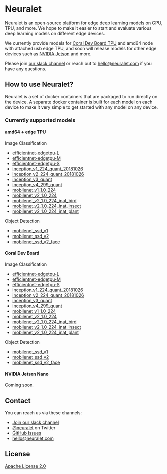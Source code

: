 # Neuralet

Neuralet is an open-source platform for edge deep learning models on GPU, TPU, and more. We hope to make it easier to start and evaluate various deep learning models on different edge devices.

We currently provide models for [Coral Dev Board TPU](https://coral.ai/products/dev-board/) and amd64 node with attached usb edge TPU, and soon will release models for other edge devices such as [NVIDIA Jetson](https://developer.nvidia.com/embedded/jetson-nano-developer-kit) and more. 

Please join [our slack channel](https://neuralet.slack.com/join/shared_invite/zt-envn1kqo-PE5qB~yE~Y_t0kkUSI~HWw) or reach out to hello@neuralet.com if you have any questions. 

## How to use Neuralet?

Neuralet is a set of docker containers that are packaged to run directly on the device. A separate docker container is built for each model on each device to make it very simple to get started with any model on any device.

### Currently supported models

#### amd64 + edge TPU
Image Classification
* [efficientnet-edgetpu-L](https://github.com/neuralet/neuralet/tree/master/amd64/efficientnet-edgetpu-L)
* [efficientnet-edgetpu-M](https://github.com/neuralet/neuralet/tree/master/amd64/efficientnet-edgetpu-M)
* [efficientnet-edgetpu-S](https://github.com/neuralet/neuralet/tree/master/amd64/efficientnet-edgetpu-S)
* [inception_v1_224_quant_20181026](https://github.com/neuralet/neuralet/tree/master/amd64/inception_v1_224_quant_20181026)
* [inception_v2_224_quant_20181026](https://github.com/neuralet/neuralet/tree/master/amd64/inception_v2_224_quant_20181026)
* [inception_v3_quant](https://github.com/neuralet/neuralet/tree/master/amd64/inception_v3_quant)
* [inception_v4_299_quant](https://github.com/neuralet/neuralet/tree/master/amd64/inception_v4_299_quant)
* [mobilenet_v1_1.0_224](https://github.com/neuralet/neuralet/tree/master/amd64/mobilenet_v1_1.0_224)
* [mobilenet_v2_1.0_224](https://github.com/neuralet/neuralet/tree/master/amd64/mobilenet_v2_1.0_224)
* [mobilenet_v2_1.0_224_inat_bird](https://github.com/neuralet/neuralet/tree/master/amd64/mobilenet_v2_1.0_224_inat_bird)
* [mobilenet_v2_1.0_224_inat_insect](https://github.com/neuralet/neuralet/tree/master/amd64/mobilenet_v2_1.0_224_inat_insect)
* [mobilenet_v2_1.0_224_inat_plant](https://github.com/neuralet/neuralet/tree/master/amd64/mobilenet_v2_1.0_224_inat_plant)

Object Detection
* [mobilenet_ssd_v1](https://github.com/neuralet/neuralet/tree/master/amd64/mobilenet_ssd_v1)
* [mobilenet_ssd_v2](https://github.com/neuralet/neuralet/tree/master/amd64/mobilenet_ssd_v2)
* [mobilenet_ssd_v2_face](https://github.com/neuralet/neuralet/tree/master/amd64/mobilenet_ssd_v2_face)

#### Coral Dev Board
Image Classification
* [efficientnet-edgetpu-L](https://github.com/neuralet/neuralet/tree/master/coral-dev-board/efficientnet-edgetpu-L)
* [efficientnet-edgetpu-M](https://github.com/neuralet/neuralet/tree/master/coral-dev-board/efficientnet-edgetpu-M)
* [efficientnet-edgetpu-S](https://github.com/neuralet/neuralet/tree/master/coral-dev-board/efficientnet-edgetpu-S)
* [inception_v1_224_quant_20181026](https://github.com/neuralet/neuralet/tree/master/coral-dev-board/inception_v1_224_quant_20181026)
* [inception_v2_224_quant_20181026](https://github.com/neuralet/neuralet/tree/master/coral-dev-board/inception_v2_224_quant_20181026)
* [inception_v3_quant](https://github.com/neuralet/neuralet/tree/master/coral-dev-board/inception_v3_quant)
* [inception_v4_299_quant](https://github.com/neuralet/neuralet/tree/master/coral-dev-board/inception_v4_299_quant)
* [mobilenet_v1_1.0_224](https://github.com/neuralet/neuralet/tree/master/coral-dev-board/mobilenet_v1_1.0_224)
* [mobilenet_v2_1.0_224](https://github.com/neuralet/neuralet/tree/master/coral-dev-board/mobilenet_v2_1.0_224)
* [mobilenet_v2_1.0_224_inat_bird](https://github.com/neuralet/neuralet/tree/master/coral-dev-board/mobilenet_v2_1.0_224_inat_bird)
* [mobilenet_v2_1.0_224_inat_insect](https://github.com/neuralet/neuralet/tree/master/coral-dev-board/mobilenet_v2_1.0_224_inat_insect)
* [mobilenet_v2_1.0_224_inat_plant](https://github.com/neuralet/neuralet/tree/master/coral-dev-board/mobilenet_v2_1.0_224_inat_plant)

Object Detection
* [mobilenet_ssd_v1](https://github.com/neuralet/neuralet/tree/master/coral-dev-board/mobilenet_ssd_v1)
* [mobilenet_ssd_v2](https://github.com/neuralet/neuralet/tree/master/coral-dev-board/mobilenet_ssd_v2)
* [mobilenet_ssd_v2_face](https://github.com/neuralet/neuralet/tree/master/coral-dev-board/mobilenet_ssd_v2_face)

#### NVIDIA Jetson Nano
Coming soon.

## Contact

You can reach us via these channels:
- [Join our slack channel](https://neuralet.slack.com/join/shared_invite/zt-envn1kqo-PE5qB~yE~Y_t0kkUSI~HWw)
- [@neuralet](https://twitter.com/neuralet) on Twitter
- [GitHub Issues](https://github.com/neuralet/neuralet/issues)
- [hello@neuralet.com](mailto:hello@neuralet.com?subject=Hello)

## License
[Apache License 2.0](https://github.com/neuralet/neuralet/blob/master/LICENCE)

